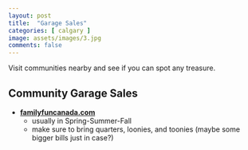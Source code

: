 ```yaml
---
layout: post
title:  "Garage Sales"
categories: [ calgary ]
image: assets/images/3.jpg
comments: false
---
```


Visit communities nearby and see if you can spot any treasure.

## Community Garage Sales
- **[familyfuncanada.com](https://www.familyfuncanada.com/calgary/garage-sales-on-parade/)**
    - usually in Spring-Summer-Fall
    - make sure to bring quarters, loonies, and toonies  (maybe some bigger bills just in case?)
